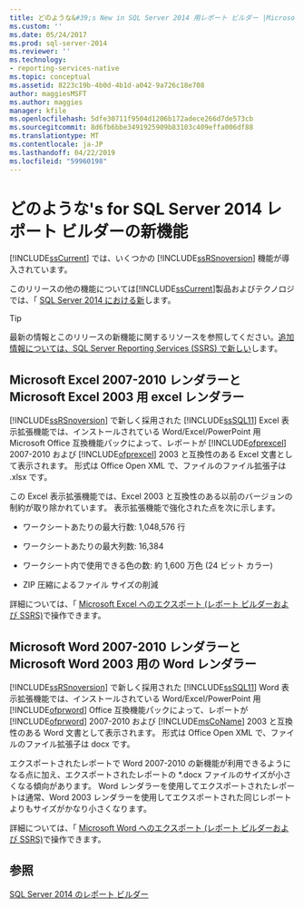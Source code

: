 ```yaml
---
title: どのような&#39;s New in SQL Server 2014 用レポート ビルダー |Microsoft Docs
ms.custom: ''
ms.date: 05/24/2017
ms.prod: sql-server-2014
ms.reviewer: ''
ms.technology:
- reporting-services-native
ms.topic: conceptual
ms.assetid: 8223c19b-4b0d-4b1d-a042-9a726c18e708
author: maggiesMSFT
ms.author: maggies
manager: kfile
ms.openlocfilehash: 5dfe30711f9504d1206b172adece266d7de573cb
ms.sourcegitcommit: 8d6fb6bbe3491925909b83103c409effa006df88
ms.translationtype: MT
ms.contentlocale: ja-JP
ms.lasthandoff: 04/22/2019
ms.locfileid: "59960198"
---
```

# <a name="what39s-new-in-report-builder-for-sql-server-2014"></a>どのような&#39;s for SQL Server 2014 レポート ビルダーの新機能
  [!INCLUDE[ssCurrent](../includes/sscurrent-md.md)] では、いくつかの [!INCLUDE[ssRSnoversion](../includes/ssrsnoversion-md.md)] 機能が導入されています。  
  
 このリリースの他の機能については[!INCLUDE[ssCurrent](../includes/sscurrent-md.md)]製品およびテクノロジでは、「 [SQL Server 2014 における新](../sql-server/what-s-new-in-sql-server-2016.md)します。  
  
> [!TIP]  
>  最新の情報とこのリリースの新機能に関するリソースを参照してください。[追加情報については、SQL Server Reporting Services (SSRS) で新しい](https://go.microsoft.com/fwlink/?LinkId=207147)します。  
  
##  <a name="ExcelRenderer"></a> Microsoft Excel 2007-2010 レンダラーと Microsoft Excel 2003 用 excel レンダラー  
 [!INCLUDE[ssRSnoversion](../includes/ssrsnoversion-md.md)] で新しく採用された [!INCLUDE[ssSQL11](../includes/sssql11-md.md)] Excel 表示拡張機能では、インストールされている Word/Excel/PowerPoint 用 Microsoft Office 互換機能パックによって、レポートが [!INCLUDE[ofprexcel](../includes/ofprexcel-md.md)] 2007-2010 および [!INCLUDE[ofprexcel](../includes/ofprexcel-md.md)] 2003 と互換性のある Excel 文書として表示されます。 形式は Office Open XML で、ファイルのファイル拡張子は .xlsx です。  
  
 この Excel 表示拡張機能では、Excel 2003 と互換性のある以前のバージョンの制約が取り除かれています。 表示拡張機能で強化された点を次に示します。  
  
-   ワークシートあたりの最大行数: 1,048,576 行  
  
-   ワークシートあたりの最大列数: 16,384  
  
-   ワークシート内で使用できる色の数: 約 1,600 万色 (24 ビット カラー)  
  
-   ZIP 圧縮によるファイル サイズの削減  
  
 詳細については、「 [Microsoft Excel へのエクスポート &#40;レポート ビルダーおよび SSRS&#41;](report-builder/exporting-to-microsoft-excel-report-builder-and-ssrs.md)で操作できます。  
  
##  <a name="WordRenderer"></a> Microsoft Word 2007-2010 レンダラーと Microsoft Word 2003 用の Word レンダラー  
 [!INCLUDE[ssRSnoversion](../includes/ssrsnoversion-md.md)] で新しく採用された [!INCLUDE[ssSQL11](../includes/sssql11-md.md)] Word 表示拡張機能では、インストールされている Word/Excel/PowerPoint 用 [!INCLUDE[ofprword](../includes/ofprword-md.md)] Office 互換機能パックによって、レポートが [!INCLUDE[ofprword](../includes/ofprword-md.md)] 2007-2010 および [!INCLUDE[msCoName](../includes/msconame-md.md)] 2003 と互換性のある Word 文書として表示されます。 形式は Office Open XML で、ファイルのファイル拡張子は docx です。  
  
 エクスポートされたレポートで Word 2007-2010 の新機能が利用できるようになる点に加え、エクスポートされたレポートの *.docx ファイルのサイズが小さくなる傾向があります。 Word レンダラーを使用してエクスポートされたレポートは通常、Word 2003 レンダラーを使用してエクスポートされた同じレポートよりもサイズがかなり小さくなります。  
  
 詳細については、「 [Microsoft Word へのエクスポート &#40;レポート ビルダーおよび SSRS&#41;](report-builder/exporting-to-microsoft-word-report-builder-and-ssrs.md)で操作できます。  
  
## <a name="see-also"></a>参照  
 [SQL Server 2014 のレポート ビルダー](report-builder/report-builder-in-sql-server-2016.md)  
  
  
